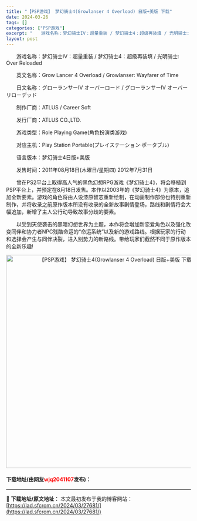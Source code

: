 ```yaml
---
title: "【PSP游戏】 梦幻骑士4(Growlanser 4 Overload) 日版+美版 下载"
date: 2024-03-26
tags: []
categories: ["PSP游戏"]
excerpt: "　　游戏名称：梦幻骑士IV：超量重装 / 梦幻骑士4：超级再装填 / 光明骑士: Over Reloaded 　　英文名称：Grow Lancer 4 Overload / Growlanser: Wayfarer of Time 　　日文名称：グローランサーIV オーバーロード / グローランサー&hellip;"
layout: post
---
```


 <p>　　游戏名称：梦幻骑士IV：超量重装 / 梦幻骑士4：超级再装填 / 光明骑士: Over Reloaded</p> <p>　　英文名称：Grow Lancer 4 Overload / Growlanser: Wayfarer of Time</p> <p>　　日文名称：グローランサーIV オーバーロード / グローランサーIV オーバーリローデッド</p> <p>　　制作厂商：ATLUS / Career Soft</p> <p>　　发行厂商：ATLUS CO.,LTD.</p> <p>　　游戏类型：Role Playing Game(角色扮演类游戏)</p> <p>　　对应主机：Play Station Portable(プレイステーション&middot;ポータブル)</p> <p>　　语言版本：梦幻骑士4日版+美版</p> <p>　　发售时间：2011年08月18日(木曜日/星期四) 2012年7月31日</p> <p>　　曾在PS2平台上取得高人气的黑色幻想RPG游戏《梦幻骑士4》，将会移植到PSP平台上，并预定在8月18日发售。本作以2003年的《梦幻骑士4》为原本，追加全新要素。游戏的角色将由人设漆原智志重新绘制，在动画制作部份也特别重新制作，并将收录之前原作版本所没有收录的全新故事剧情登场，路线和剧情将会大幅追加，新增了主人公行动导致故事分歧的要素。</p> <p>　　以受到天使袭击的黑暗幻想世界为主题，本作将会增加新恋爱角色以及强化改变同伴和协力者NPC残酷命运的&ldquo;命运系统&rdquo;以及新的游戏路线。根据玩家的行动和选择会产生与同伴决裂，进入别势力的新路线。带给玩家们截然不同于原作版本的全新乐趣!</p> <p align="center"><img align="" border="0" src="https://lad.sfcrom.cn/wp-content/uploads/2024/03/20240325_6601aa7f215a5.jpg" width="580" alt="【PSP游戏】 梦幻骑士4(Growlanser 4 Overload) 日版+美版 下载" /></p> <p><h4>下载地址(由网友<font color="red">wjq2041107</font>发布)：</h4></p> 

---
📖 **下载地址/原文地址：** 本文最初发布于我的博客网站：[https://lad.sfcrom.cn/2024/03/27681/](https://lad.sfcrom.cn/2024/03/27681/)
